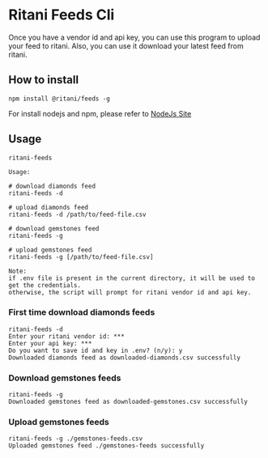 # Ritani Feeds Cli

Once you have a vendor id and api key, you can use this program to upload your feed to ritani. Also, you can use it download your latest feed from ritani.

## How to install

```
npm install @ritani/feeds -g

```
For install nodejs and npm, please refer to [NodeJs Site](https://nodejs.org/en/download/package-manager)

## Usage
```
ritani-feeds

Usage:

# download diamonds feed
ritani-feeds -d

# upload diamonds feed
ritani-feeds -d /path/to/feed-file.csv

# download gemstones feed
ritani-feeds -g

# upload gemstones feed
ritani-feeds -g [/path/to/feed-file.csv]

Note:
if .env file is present in the current directory, it will be used to get the credentials.
otherwise, the script will prompt for ritani vendor id and api key.
```

### First time download diamonds feeds
``` 
ritani-feeds -d
Enter your ritani vendor id: ***
Enter your api key: ***
Do you want to save id and key in .env? (n/y): y
Downloaded diamonds feed as downloaded-diamonds.csv successfully
```

### Download gemstones feeds
```
ritani-feeds -g 
Downloaded gemstones feed as downloaded-gemstones.csv successfully
```

### Upload gemstones feeds 
```
ritani-feeds -g ./gemstones-feeds.csv 
Uploaded gemstones feed ./gemstones-feeds successfully
```